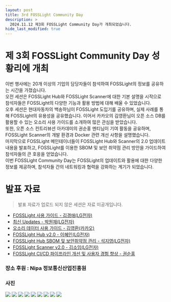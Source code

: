 ```yaml
---
layout: post
title: 3rd FOSSLight Community Day
description: >
  2024.11.12 제3회 FOSSLight Community Day가 개최되었습니다. 
hide_last_modified: true
---
```


# 제 3회 FOSSLight Community Day 성황리에 개최    
이번 행사에는 20개 이상의 기업의 담당자들이 참석하여 FOSSLight의 정보를 공유하는 시간을 가졌습니다.<br>
오전 세션은 FOSSLight Hub와 FOSSLight Scanner에 대한 기본 설명을 시작으로 참석자들은  FOSSLight의 다양한 기능과 활용 방법에 대해 배울 수 있었습니다.<br>
오후 세션은 현대자동차의 백송하님이 FOSSLight 도입기를 공유하며, 실제 사례를 통해 FOSSLight의 유용성을 공유했습니다. 이어서 카카오의 김영환님이 오픈 소스 DB를 활용할 수 있는 오소리 사용 가이드를 소개하여 많은 관심을 받았습니다.<br>
또한, 오픈 소스 컨트리뷰션 아카데미의 권순홍 멘티님이 기여 활동을 공유하며, FOSSLight Scanner의 개발 환경과 Docker 관련 개선 사항을 설명했습니다. <br> 마지막으로 FOSSLight 메인테이너들이 FOSSLight Hub와 Scanner의 2.0 업데이트 내용을 발표하고, FOSSLight를 이용한 SBOM 및 보안 취약점 관리 방안을 가이드하여 참석자들의 큰 호응을 얻었습니다.<br>
이번 FOSSLight Community Day는 FOSSLight의 업데이트와 활용에 대한 다양한 정보를 제공하며, 참석자들 간의 네트워킹과 협력을 강화하는 계기가 되었습니다.

       
# 발표 자료
> 발표 자료가 업로드 되지 않은 세션은 자료 미공개입니다. 
       
- [FOSSLight 사용 가이드 - 김경애(LG전자)](../../assets/files/241112/241112_FOSSLight_guide.pdf)
- [최신 Updates - 박원재(LG전자)](../../assets/files/241112/FL_Comm_2024_News.pdf)
- [오소리 데이터 사용 가이드 - 김영환(카카오)](../../assets/files/241112/OSORI_Kakao_Sean.pdf)
- [FOSSLight Hub v2.0 - 이혜인(LG전자)](../../assets/files/241112/FL_Hub_2.0.pdf)
- [FOSSLight Hub SBOM 및 보안취약점 관리 - 석지영(LG전자)](../../assets/files/241112/vulnerability_jy.pdf)
- [FOSSLight Scanner v2.0 - 김소임(LG전자)](../../assets/files/241112/FOSSLight_Update_2.0.pdf)
- [FOSSLight CI/CD 파이프라인 개선 및 사용자 경험 향상 - 권순홍](../../assets/files/241112/KSH_final_ppt.pdf)
       

### 장소 후원 : Nipa 정보통신산업진흥원    

### 사진
 ![](../../assets/img/news/241112/k2_full0.JPG)
 ![](../../assets/img/news/241112/DSC_2061_chs.JPG)
 ![](../../assets/img/news/241112/DSC_2071_pwj.JPG)
 ![](../../assets/img/news/241112/DSC_2083_BaekSongHa.JPG)
 ![](../../assets/img/news/241112/DSC_2092_Sean.JPG)
 ![](../../assets/img/news/241112/DSC_2130_sh.JPG)
 ![](../../assets/img/news/241112/DSC_2098_hi.JPG)
 ![](../../assets/img/news/241112/DSC_2105_ddjy.JPG)
 ![](../../assets/img/news/241112/DSC_2123_si.JPG)

